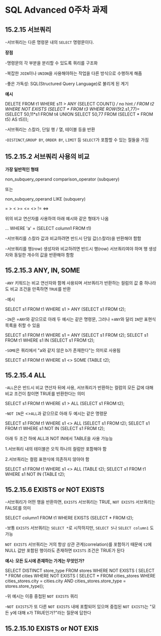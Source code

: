 # SQL Advanced 0주차 과제

## 15.2.15 서브쿼리
-서브쿼리는 다른 명령문 내의 `SELECT` 명령문이다.

**장점**

-명령문의 각 부분을 분리할 수 있도록 쿼리를 구조화

-복잡한 `JOIN`이나 `UNION`을 사용해야하는 작업을 다른 방식으로  수행하게 해줌

-좋은 가독성: SQL(Structured Query Language)로 불리게 된 계기

**예시**

DELETE FROM t1
WHERE s11 > ANY
 (SELECT COUNT(*) /* no hint */ FROM t2
  WHERE NOT EXISTS
   (SELECT * FROM t3
    WHERE ROW(5*t2.s1,77)=
     (SELECT 50,11*s1 FROM t4 UNION SELECT 50,77 FROM
      (SELECT * FROM t5) AS t5)));

-서브쿼리는 스칼라, 단일 행 / 열, 테이블 등을 반환

-`DISTINCT`,`GROUP BY`, `ORDER BY`, `LIMIT` 등 `SELECT`가 포함할 수 있는 절들을 가짐

## 15.2.15.2 서브쿼리 사용의 비교

**가장 일반적인 형태**

non_subquery_operand comparison_operator (subquery)

또는

non_subquery_operand LIKE (subquery)

=  >  <  >=  <=  <>  !=  <=>

위의 비교 연산자를 사용하여 아래 예시와 같은 형태가 나옴

... WHERE 'a' = (SELECT column1 FROM t1)

-서브쿼리를 스칼라 값과 비교하려면 반드시 단일 값(스칼라)을 반환해야 함함

-서브쿼리를 행(row) 생성자와 비교하려면 반드시 행(row) 서브쿼리여야 하며 행 생성자와 동일한 개수의 값을 반환해야 함함

## 15.2.15.3 ANY, IN, SOME

-`ANY` 키워드는 비교 연산자와 함께 사용되며 서브쿼리가 반환하는 컬럼의 값 중 하나라도 비교 조건을 만족하면 `TRUE`를 반환

-예시

SELECT s1 FROM t1 WHERE s1 > ANY (SELECT s1 FROM t2);

-`IN`은 =`ANY`와 같으므로 아래 두 예시는 같은 명령문, 그러나 =`ANY`와 달리 `IN`만 표현식 목록을 취할 수 있음

SELECT s1 FROM t1 WHERE s1 = ANY (SELECT s1 FROM t2);
SELECT s1 FROM t1 WHERE s1 IN    (SELECT s1 FROM t2);

-`SOME`은 쿼리에서 "a와 같지 않은 b가 존재한다"는 의미로 사용됨

SELECT s1 FROM t1 WHERE s1 <> SOME (TABLE t2);

## 15.2.15.4 ALL

-`ALL`은은 반드시 비교 연산자 뒤에 사용, 서브쿼리가 반환하는 컬럼의 모든 값에 대해 비교 조건이 참이면 TRUE를 반환한다는 의미

SELECT s1 FROM t1 WHERE s1 > ALL (SELECT s1 FROM t2);

-`NOT IN`은 <>`ALL`과 같으므로 아래 두 예시는 같은 명령문

SELECT s1 FROM t1 WHERE s1 <> ALL (SELECT s1 FROM t2);
SELECT s1 FROM t1 WHERE s1 NOT IN (SELECT s1 FROM t2);

아래 두 조건 하에 ALL과 NOT IN에서 TABLE을 사용 가능능

1.서브쿼리 내의 테이블은 오직 하나의 컬럼만 포함해야 함

2.서브쿼리는 컬럼 표현식에 의존하지 않아야 함

SELECT s1 FROM t1 WHERE s1 <> ALL (TABLE t2);
SELECT s1 FROM t1 WHERE s1 NOT IN (TABLE t2);

## 15.2.15.6 EXISTS or NOT EXISTS

-서브쿼리가 어떤 행을 반환하면, `EXISTS` 서브쿼리는 TRUE, `NOT EXISTS` 서브쿼리는 FALSE를 의미

SELECT column1 FROM t1 WHERE EXISTS (SELECT * FROM t2);

-보통 `EXISTS` 서브쿼리는 `SELECT *`로 시작하지만, `SELECT 5`나 `SELECT column1` 도 가능

 `NOT EXISTS` 서브쿼리는 거의 항상 상관 관계(correlation)를 포함하기 때문에 `t2`에 NULL 값만 포함된 행이라도 존재하면 `EXISTS` 조건은 TRUE가 된다

 **예시: 모든 도시에 존재하는 가게는 무엇인가?**

 SELECT DISTINCT store_type FROM stores
  WHERE NOT EXISTS (
    SELECT * FROM cities WHERE NOT EXISTS (
      SELECT * FROM cities_stores
       WHERE cities_stores.city = cities.city
       AND cities_stores.store_type = stores.store_type));

-위 예시는 이중 중첩된 `NOT EXISTS` 쿼리

-`NOT EXISTS`가 또 다른 `NOT EXISTS` 내에 포함되어 있으며  중첩된 `NOT EXISTS`는 "모든 y에 대해 x가 TRUE인가?"라는 질문에 답한다

## 15.2.15.10 EXISTS or NOT EXIS

